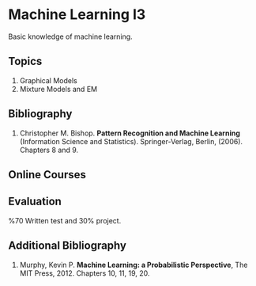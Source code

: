 # Machine Learning I3
Basic knowledge of machine learning.

## Topics
1.	Graphical Models
2.	Mixture Models and EM

## Bibliography
1. Christopher M. Bishop. **Pattern Recognition and Machine Learning** (Information Science and Statistics). Springer-Verlag, Berlin, (2006). Chapters 8 and 9.

## Online Courses

## Evaluation
%70 Written test and 30% project.

## Additional Bibliography
1. Murphy, Kevin P. **Machine Learning: a Probabilistic Perspective**, The MIT Press, 2012. Chapters 10, 11, 19, 20.
